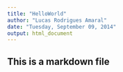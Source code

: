 ```yaml
---
title: "HelloWorld"
author: "Lucas Rodrigues Amaral"
date: "Tuesday, September 09, 2014"
output: html_document
---
```

## This is a markdown file
